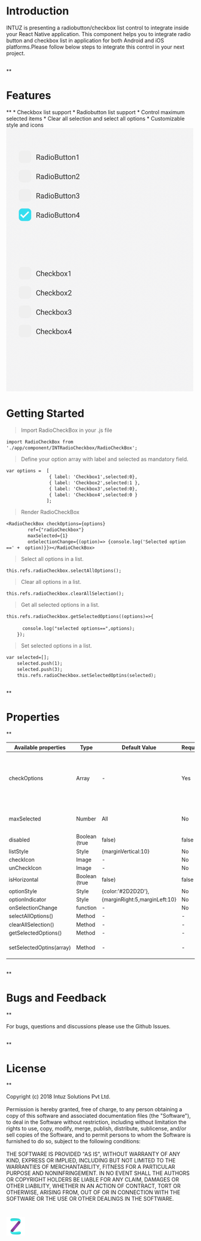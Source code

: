 **<h1>Introduction</h1>**

INTUZ is presenting a radiobutton/checkbox list control to integrate inside your React Native application. This component helps you to integrate radio button and checkbox list in application for both Android and iOS platforms.Please follow below steps to integrate this control in your next project.

<br>
**<h1>Features</h1>**
* Checkbox list support
* Radiobutton list support
* Control maximum selected items
* Clear all selection and select all options
* Customizable style and icons

<br>
<img src="Screenshots/radio_checkbox.gif" width=500 alt="Screenshots/radio_checkbox.png">

**<h1>Getting Started</h1>**

> Import RadioCheckBox in your .js file

```
import RadioCheckBox from './app/component/INTRadioCheckbox/RadioCheckBox';     
```

> Define your option array with label and selected as mandatory field.

```
var options =  [
                { label: 'Checkbox1',selected:0},
                { label: 'Checkbox2',selected:1 },
                { label: 'Checkbox3',selected:0},
                { label: 'Checkbox4',selected:0 }
               ];
```

> Render RadioCheckBox

```
<RadioCheckBox checkOptions={options} 
        ref={"radioCheckbox"}
        maxSelected={1}
        onSelectionChange={(option)=> {console.log('Selected option ==' +  option)}}></RadioCheckBox>
```
> Select all options in a list.

```
this.refs.radioCheckbox.selectAllOptions();
```
> Clear all options in a list.

```
this.refs.radioCheckbox.clearAllSelection();
```
> Get all selected options in a list.

```
this.refs.radioCheckbox.getSelectedOptions((options)=>{
      
      console.log("selected options==",options);
    });
```
> Set selected options in a list.

```
var selected=[];
    selected.push(1);
    selected.push(3);
    this.refs.radioCheckbox.setSelectedOptins(selected);
```
<br>
**<h1>Properties</h1>**

| Available properties | Type | Default Value | Required | Description |
|--------------------------|------------------------|-------------------------------|----------|-------------------------------------------------------------------------------------------------------------------------------------------------------------------------|
| checkOptions | Array | - | Yes | Array of objects in below format: [ {label: 'Checkbox1',selected:0}, {label:'Checkbox2',selected:1}, { label:'Checkbox3',selected:0}, { label:'Checkbox4',selected:1 }] |
| maxSelected | Number | All | No | To restrict maximum number of items that can be selected at a time. Note: if value is 1 then it will work like radio button list |
| disabled | Boolean (true | false) | false | No | If true then component is not clickable. |
| listStyle | Style | {marginVertical:10} | No | Style your list |
| checkIcon | Image | - | No | Display selected item icon |
| unCheckIcon | Image | - | No | Display deselected item icon |
| isHorizontal | Boolean (true | false) | false | - | If true then option list display as horizontal list |
| optionStyle | Style | {color:'#2D2D2D'}, | No | To apply label style |
| optionIndicator | Style | {marginRight:5,marginLeft:10} | No | Icon style |
| onSelectionChange | function | - | No | Callback function. |
| selectAllOptions() | Method | - | - | To select all options |
| clearAllSelection() | Method | - | - | To clear all selected option |
| getSelectedOptions() | Method | - | - | To get all selected options |
| setSelectedOptins(array) | Method | - | - | To set selected options. Pass array of index of selected items. |                                                                                                         |
<br>
**<h1>Bugs and Feedback</h1>**

For bugs, questions and discussions please use the Github Issues.

<br>
**<h1>License</h1>**

Copyright (c) 2018 Intuz Solutions Pvt Ltd.
<br><br>
Permission is hereby granted, free of charge, to any person obtaining a copy of this software and associated documentation files (the "Software"), to deal in the Software without restriction, including without limitation the rights to use, copy, modify, merge, publish, distribute, sublicense, and/or sell copies of the Software, and to permit persons to whom the Software is furnished to do so, subject to the following conditions:
<br><br>
THE SOFTWARE IS PROVIDED "AS IS", WITHOUT WARRANTY OF ANY KIND, EXPRESS OR IMPLIED, INCLUDING BUT NOT LIMITED TO THE WARRANTIES OF MERCHANTABILITY, FITNESS FOR A PARTICULAR PURPOSE AND NONINFRINGEMENT. IN NO EVENT SHALL THE AUTHORS OR COPYRIGHT HOLDERS BE LIABLE FOR ANY CLAIM, DAMAGES OR OTHER LIABILITY, WHETHER IN AN ACTION OF CONTRACT, TORT OR OTHERWISE, ARISING FROM, OUT OF OR IN CONNECTION WITH THE SOFTWARE OR THE USE OR OTHER DEALINGS IN THE SOFTWARE.

**<h1></h1>**
**<h1></h1>**
<a href="http://www.intuz.com">
<img src="Screenshots/logo.jpg">
</a>